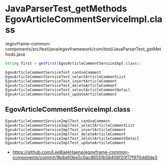 # JavaParserTest_getMethods EgovArticleCommentServiceImpl.class

/egovframe-common-components/src/test/java/egovframework/com/test/JavaParserTest_getMethods.java

```java
String first = getFirst(EgovArticleCommentServiceImpl.class);
```

```
EgovArticleCommentServiceTest_canUseComment
EgovArticleCommentServiceTest_selectArticleCommentList
EgovArticleCommentServiceTest_insertArticleComment
EgovArticleCommentServiceTest_deleteArticleComment
EgovArticleCommentServiceTest_selectArticleCommentDetail
EgovArticleCommentServiceTest_updateArticleComment
```

## EgovArticleCommentServiceImpl.class

```
EgovArticleCommentServiceImplTest_canUseComment
EgovArticleCommentServiceImplTest_selectArticleCommentList
EgovArticleCommentServiceImplTest_insertArticleComment
EgovArticleCommentServiceImplTest_deleteArticleComment
EgovArticleCommentServiceImplTest_selectArticleCommentDetail
EgovArticleCommentServiceImplTest_updateArticleComment
```

- https://github.com/LeeBaekHaeng/egovframe-common-components/commit/9b8a60be5c0ac8655fb58408f20f17f970dd0de3
